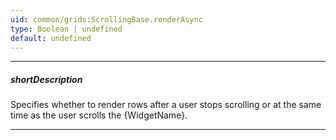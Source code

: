 ```yaml
---
uid: common/grids:ScrollingBase.renderAsync
type: Boolean | undefined
default: undefined
---
```

---
##### shortDescription
Specifies whether to render rows after a user stops scrolling or at the same time as the user scrolls the {WidgetName}.

---
<!--
This property can have one of the following values:

&lt;table class="dx-table"&gt;
    &lt;tr&gt;
        &lt;th&gt;scrolling.renderAsync&lt;/th&gt;
        &lt;th&gt;Description&lt;/th&gt;
    &lt;/tr&gt;
    &lt;tr&gt;
        &lt;td&gt;&lt;b&gt;true&lt;/b&gt;&lt;/td&gt;
        &lt;td&gt;
            Rows are rendered &lt;i&gt;after&lt;/i&gt; a user stops scrolling.&lt;br&gt;
            In this mode, row content may take time to appear, but scrolling is smoother.
        &lt;/td&gt;
    &lt;/tr&gt;
    &lt;tr&gt;
        &lt;td&gt;&lt;b&gt;false&lt;/b&gt;&lt;/td&gt;
        &lt;td&gt;
            Rows are rendered &lt;i&gt;at the same time&lt;/i&gt; as the user scrolls the {WidgetName}.&lt;br&gt;
            In this mode, row content is displayed quicker, but the component performance during scrolling may be lowered.
        &lt;/td&gt;
    &lt;/tr&gt;
    &lt;tr&gt;
        &lt;td&gt;&lt;b&gt;undefined&lt;/b&gt;&lt;/td&gt;
        &lt;td&gt;The mode is defined automatically based on the row content.&lt;/td&gt;
    &lt;/tr&gt;
&lt;/table&gt;

-->